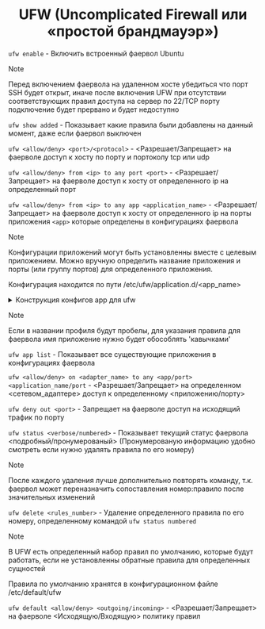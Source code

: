 <div align="center">

# UFW (Uncomplicated Firewall или «простой брандмауэр»)

</div>
  
`ufw enable` - Включить встроенный фаервол Ubuntu

>[!NOTE]
>Перед включением фаервола на удаленном хосте убедиться что порт SSH будет открыт, иначе после включения UFW при отсутствии соответствующих правил доступа на сервер по 22/TCP порту подключение будет прервано и будет недоступно

`ufw show added` - Показывает какие правила были добавлены на данный момент, даже если фаервол выключен

`ufw <allow/deny> <port>/<protocol>` - <Разрешает/Запрещает> на фаерволе доступ к хосту по порту <port> и портоколу tcp или udp <protocol>

`ufw <allow/deny> from <ip> to any port <port>` - <Разрешает/Запрещает> на фаерволе доступ к хосту от определенного ip на определенный порт <port>

`ufw <allow/deny> from <ip> to any app <application_name>` - <Разрешает/Запрещает> на фаерволе доступ к хосту от определенного ip на порты приложения `<app>` которые определены в конфигурациях фаервола

>[!NOTE]
>Конфигурации приложений могут быть установленны вместе с целевым приложением. Можно вручную определить название приложения и порты (или группу портов) для определенного приложения.
>
>Конфигурация находится по пути /etc/ufw/application.d/<app_name>

<details>
  <summary>Конструкция конфигов app для ufw</summary>

```
/etc/ufw/application.d/<app_name>
---
[<название_профиля>]
title=<заголовок>
description=<краткое описание>
ports=<список, портов, разделенных, запятыми, и, пробелом>/<протокол>
```
</details>

>[!NOTE]
>Если в названии профиля будут пробелы, для указания правила для фаервола имя приложение нужно будет обособлять 'кавычками'

`ufw app list` - Показывает все существующие приложения в конфигурациях фаервола

`ufw <allow/deny> on <adapter_name> to any <app/port> <application_name/port` - <Разрешает/Запрещает> на определенном <сетевом_адаптере> доступ к определенному <приложению/порту>

`ufw deny out <port>` - Запрещает на фаерволе доступ на исходящий трафик по порту <port>

`ufw status <verbose/numbered>` - Показывает текущий статус фаервола <подробный/пронумерованый> (Пронумерованую информацию удобно смотреть если нужно удалять правила по его номеру)

>[!NOTE]
>После каждого удаления лучше дополнительно повторять команду, т.к. фаервол может переназначить сопоставления номер:правило после значительных изменений

`ufw delete <rules_number>` - Удаление определенного правила по его номеру, определенному командой `ufw status numbered`

>[!NOTE]
>В UFW есть определенный набор правил по умолчанию, которые будут работать, если не установленны обратные правила для определенных сущностей
>
>Правила по умолчанию хранятся в конфигурационном файле /etc/default/ufw

`ufw default <allow/deny> <outgoing/incoming>` - <Разрешает/Запрещает> на фаерволе <Исходящую/Входящую> политику правил
